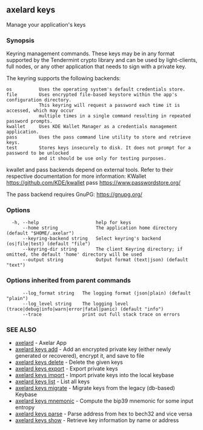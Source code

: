 ## axelard keys

Manage your application's keys

### Synopsis

Keyring management commands. These keys may be in any format supported by the
Tendermint crypto library and can be used by light-clients, full nodes, or any other application
that needs to sign with a private key.

The keyring supports the following backends:

```
os          Uses the operating system's default credentials store.
file        Uses encrypted file-based keystore within the app's configuration directory.
            This keyring will request a password each time it is accessed, which may occur
            multiple times in a single command resulting in repeated password prompts.
kwallet     Uses KDE Wallet Manager as a credentials management application.
pass        Uses the pass command line utility to store and retrieve keys.
test        Stores keys insecurely to disk. It does not prompt for a password to be unlocked
            and it should be use only for testing purposes.
```

kwallet and pass backends depend on external tools. Refer to their respective documentation for more
information:
KWallet https://github.com/KDE/kwallet
pass https://www.passwordstore.org/

The pass backend requires GnuPG: https://gnupg.org/

### Options

```
  -h, --help                     help for keys
      --home string              The application home directory (default "$HOME/.axelar")
      --keyring-backend string   Select keyring's backend (os|file|test) (default "file")
      --keyring-dir string       The client Keyring directory; if omitted, the default 'home' directory will be used
      --output string            Output format (text|json) (default "text")
```

### Options inherited from parent commands

```
      --log_format string   The logging format (json|plain) (default "plain")
      --log_level string    The logging level (trace|debug|info|warn|error|fatal|panic) (default "info")
      --trace               print out full stack trace on errors
```

### SEE ALSO

- [axelard](axelard.md) - Axelar App
- [axelard keys add](axelard_keys_add.md) - Add an encrypted private key (either newly generated or recovered), encrypt it, and save to <name> file
- [axelard keys delete](axelard_keys_delete.md) - Delete the given keys
- [axelard keys export](axelard_keys_export.md) - Export private keys
- [axelard keys import](axelard_keys_import.md) - Import private keys into the local keybase
- [axelard keys list](axelard_keys_list.md) - List all keys
- [axelard keys migrate](axelard_keys_migrate.md) - Migrate keys from the legacy (db-based) Keybase
- [axelard keys mnemonic](axelard_keys_mnemonic.md) - Compute the bip39 mnemonic for some input entropy
- [axelard keys parse](axelard_keys_parse.md) - Parse address from hex to bech32 and vice versa
- [axelard keys show](axelard_keys_show.md) - Retrieve key information by name or address
